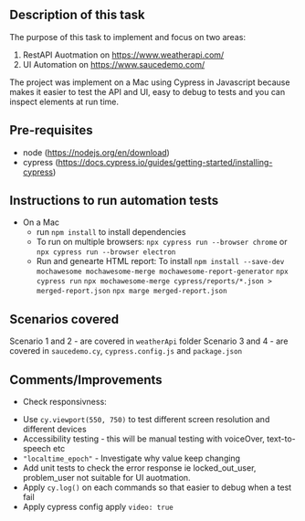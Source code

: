## Description of this task
The purpose of this task to implement and focus on two areas:
1. RestAPI Auotmation on https://www.weatherapi.com/ 
2. UI Automation on https://www.saucedemo.com/

The project was implement on a Mac using Cypress in Javascript because makes it easier to test the API and UI, easy to debug to tests and you can inspect elements at run time.

## Pre-requisites
- node (https://nodejs.org/en/download)
- cypress (https://docs.cypress.io/guides/getting-started/installing-cypress)

## Instructions to run automation tests
- On a Mac
  - run `npm install` to install dependencies
  - To run on multiple browsers: `npx cypress run --browser chrome` or `npx cypress run --browser electron`
  - Run and genearte HTML report:
      To install `npm install --save-dev mochawesome mochawesome-merge mochawesome-report-generator`
      `npx cypress run`
      `npx mochawesome-merge cypress/reports/*.json > merged-report.json`
      `npx marge merged-report.json`

## Scenarios covered

Scenario 1 and 2 - are covered in `weatherApi` folder
Scenario 3 and 4 - are covered in `saucedemo.cy`, `cypress.config.js` and `package.json`


## Comments/Improvements
- Check responsivness:
* Use `cy.viewport(550, 750)` to test different screen resolution and different devices
* Accessibility testing - this will be manual testing with voiceOver, text-to-speech etc
* `"localtime_epoch"` - Investigate why value keep changing
* Add unit tests to check the error response ie locked_out_user, problem_user not suitable for UI auotmation.
* Apply `cy.log()` on each commands so that easier to debug when a test fail
* Apply cypress config apply `video: true`